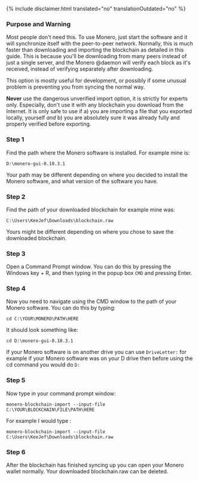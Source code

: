 {% include disclaimer.html translated="no" translationOutdated="no" %}

### Purpose and Warning

Most people don't need this. To use Monero, just start the software and it
will synchronize itself with the peer-to-peer network. Normally, this is
much faster than downloading and importing the blockchain as detailed in
this guide. This is because you'll be downloading from many peers instead of
just a single server, and the Monero @daemon will verify each block as it's
received, instead of verifying separately after downloading.

This option is mostly useful for development, or possibly if some unusual
problem is preventing you from syncing the normal way.

**Never** use the dangerous unverified import option, it is strictly for experts only. Especially, don't use it with any blockchain you download from the Internet. It is only safe to use if a) you are importing a file that you exported locally, yourself *and* b) you are absolutely sure it was already fully and properly verified before exporting.

### Step 1

Find the path where the Monero software is installed. For example mine is:

`D:\monero-gui-0.10.3.1`

Your path may be different depending on where you decided to install the
Monero software, and what version of the software you have.

### Step 2

Find the path of your downloaded blockchain for example mine was:

`C:\Users\KeeJef\Downloads\blockchain.raw`

Yours might be different depending on where you chose to save the downloaded
blockchain.

### Step 3

Open a Command Prompt window. You can do this by pressing the Windows key +
R, and then typing in the popup box `CMD` and pressing Enter.

### Step 4

Now you need to navigate using the CMD window to the path of your Monero
software. You can do this by typing:

`cd C:\YOUR\MONERO\PATH\HERE`

It should look something like:

`cd D:\monero-gui-0.10.3.1`

If your Monero software is on another drive you can use `DriveLetter:` for
example if your Monero software was on your D drive then before using the cd
command you would do `D:`

### Step 5

Now type in your command prompt window:

`monero-blockchain-import --input-file C:\YOUR\BLOCKCHAIN\FILE\PATH\HERE`

For example I would type :

`monero-blockchain-import --input-file
C:\Users\KeeJef\Downloads\blockchain.raw`

### Step 6

After the blockchain has finished syncing up you can open your Monero wallet
normally. Your downloaded blockchain.raw can be deleted.
